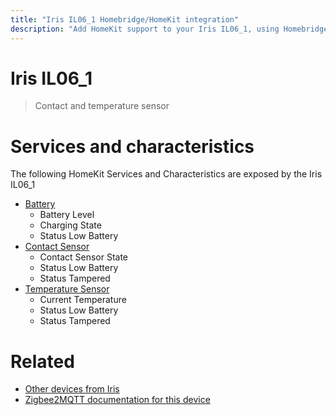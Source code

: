 ```yaml
---
title: "Iris IL06_1 Homebridge/HomeKit integration"
description: "Add HomeKit support to your Iris IL06_1, using Homebridge, Zigbee2MQTT and homebridge-z2m."
---
```

<!---
This file has been GENERATED using src/docgen/docgen.ts
DO NOT EDIT THIS FILE MANUALLY!
-->
# Iris IL06_1
> Contact and temperature sensor


# Services and characteristics
The following HomeKit Services and Characteristics are exposed by
the Iris IL06_1

* [Battery](../../battery.md)
  * Battery Level
  * Charging State
  * Status Low Battery
* [Contact Sensor](../../sensors.md)
  * Contact Sensor State
  * Status Low Battery
  * Status Tampered
* [Temperature Sensor](../../sensors.md)
  * Current Temperature
  * Status Low Battery
  * Status Tampered


# Related
* [Other devices from Iris](../index.md#iris)
* [Zigbee2MQTT documentation for this device](https://www.zigbee2mqtt.io/devices/IL06_1.html)
